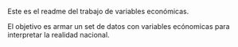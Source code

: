 Este es el readme del trabajo de variables económicas.

El objetivo es armar un set de datos con variables ecónomicas para interpretar la realidad nacional.


